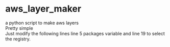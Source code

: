 # aws_layer_maker
a python script to make aws layers   
Pretty simple  
Just modify the following lines line 5 packages variable and line 19 to select the registry. 
